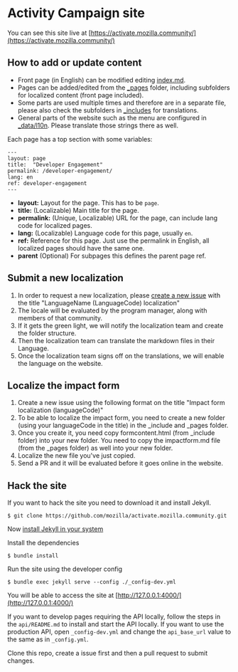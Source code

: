 # Activity Campaign site

You can see this site live at [https://activate.mozilla.community/](https://activate.mozilla.community/)

## How to add or update content

* Front page (in English) can be modified editing [index.md](/_includes/index.md).
* Pages can be added/edited from the [_pages](/_pages) folder, including subfolders for localized content (front page included).
* Some parts are used multiple times and therefore are in a separate file, please also check the subfolders in [_includes](/_includes) for translations.
* General parts of the website such as the menu are configured in [_data/l10n](_data/l10n). Please translate those strings there as well.

Each page has a top section with some variables:

```
---
layout: page
title:  "Developer Engagement"
permalink: /developer-engagement/
lang: en
ref: developer-engagement
---
```

* **layout:** Layout for the page. This has to be ``page``.
* **title:** (Localizable) Main title for the page.
* **permalink:** (Unique, Localizable) URL for the page, can include lang code for localized pages.
* **lang:** (Localizable) Language code for this page, usually ``en``.
* **ref:** Reference for this page. Just use the permalink in English, all localized pages should have the same one.
* **parent** (Optional) For subpages this defines the parent page ref.

## Submit a new localization

1. In order to request a new localization, please [create a new issue](https://github.com/mozilla/activate.mozilla.community/issues) with the title "LanguageName (LanguageCode) localization"
2. The locale will be evaluated by the program manager, along with members of that community.
3. If it gets the green light, we will notify the localization team and create the folder structure.
4. Then the localization team can translate the markdown files in their Language.
5. Once the localization team signs off on the translations, we will enable the language on the website.

## Localize the impact form
1. Create a new issue using the following format on the title "Impact form localization (languageCode)"
2. To be able to localize the impact form, you need to create a new folder (using your languageCode in the title) in the _include and _pages folder.
3. Once you create it, you need copy formcontent.html (from _include folder) into your new folder. You need to copy the impactform.md file (from the _pages folder) as well into your new folder.
4. Localize the new file you've just copied.
5. Send a PR and it will be evaluated before it goes online in the website.


## Hack the site

If you want to hack the site you need to download it and install Jekyll.

``$ git clone https://github.com/mozilla/activate.mozilla.community.git``

Now [install Jekyll in your system](https://jekyllrb.com/docs/installation/)

Install the dependencies

``$ bundle install``

Run the site using the developer config

``$ bundle exec jekyll serve --config ./_config-dev.yml``

You will be able to access the site at [http://127.0.0.1:4000/](http://127.0.0.1:4000/)

If you want to develop pages requiring the API locally, follow the steps in the ```api/README.md``` to install and start the API locally. If you want to use the production API, open ```_config-dev.yml``` and change the ```api_base_url``` value to the same as in ```_config.yml```.

Clone this repo, create a issue first and then a pull request to submit changes.
